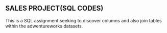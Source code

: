 ## SALES PROJECT(SQL CODES)
This is a SQL assignment seeking to discover columns and also join tables within the adwentureworks datasets.
